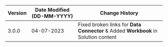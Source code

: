 | **Version** | **Date Modified (DD-MM-YYYY)** | **Change History**                          |
|-------------|--------------------------------|---------------------------------------------|
| 3.0.0       | 04-07-2023                     | Fixed broken links for **Data Connector** & Added **Workbook** in Solution content      | 
